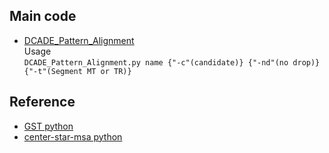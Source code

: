 ## Main code
- [DCADE_Pattern_Alignment](./DCADE_Pattern_Alignment.ipynb)<br>
Usage<br>
`DCADE_Pattern_Alignment.py name {"-c"(candidate)} {"-nd"(no drop)} {"-t"(Segment MT or TR)}`
## Reference
- [GST python](https://github.com/cceh/suffix-tree)
- [center-star-msa python](https://github.com/burakkose/center-star-msa)

